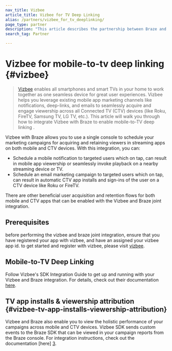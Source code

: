 ```yaml
---
nav_title: Vizbee
article_title: Vizbee for TV Deep Linking
alias: /partners/vizbee_for_tv_deeplinking/
page_type: partner
description: "This article describes the partnership between Braze and Vizbee and how to use it to support TV deep linking."
search_tag: Partner

---
```

# Vizbee for mobile-to-tv deep linking {#vizbee}

> [Vizbee][1] enables all smartphones and smart TVs in your home to work together as one seamless device for great user experiences. Vizbee helps you leverage existing mobile app marketing channels like notifications, deep-links, and emails to seamlessly acquire and engage viewership across all Connected TV (CTV) devices (like Roku, FireTV, Samsung TV, LG TV, etc.). This article will walk you through how to integrate Vizbee with Braze to enable mobile-to-TV deep linking .

Vizbee with Braze allows you to use a single console to schedule your marketing campaigns for acquiring and retaining viewers in streaming apps on both mobile and CTV devices. With this integration, you can:
- Schedule a mobile notification to targeted users which on tap, can result in mobile app viewership or seamlessly invoke playback on a nearby streaming device or TV.
- Schedule an email marketing campaign to targeted users which on tap, can result in automatic CTV app installs and sign-ins of the user on a CTV device like Roku or FireTV.

There are other beneficial user acquisition and retention flows for both mobile and CTV apps that can be enabled with the Vizbee and Braze joint integration.

## Prerequisites

before performing the vizbee and braze joint integration, ensure that you have registered your app with vizbee, and have an assigned your vizbee app id. to get started and register with vizbee, please visit [vizbee][1].

## Mobile-to-TV Deep Linking

Follow Vizbee's SDK Integration Guide to get up and running with your Vizbee and Braze integration. For details, check out their documentation [here][2].

## TV app installs & viewership attribution {#vizbee-tv-app-installs-viewership-attribution}

Vizbee and Braze also enable you to view the holistic performance of your campaigns across mobile and CTV devices. Vizbee SDK sends custom events to the Braze SDK that can be viewed in your campaign reports from the Braze console. For integration instructions, check out the documentation [here] [3].

[1]: https://vizbee.tv/
[2]: https://console.vizbee.tv/app/vzb1765003429/develop/guides/ios-promote/swift
[3]: https://console.vizbee.tv/app/vzb1765003429/develop/guides/ios-promote/objc